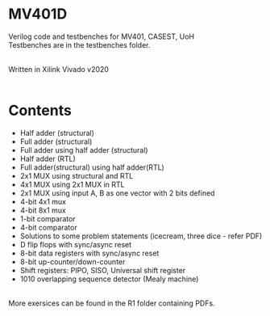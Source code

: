 # MV401D
Verilog code and testbenches for MV401, CASEST, UoH <br>
Testbenches are in the testbenches folder.<br><br>

Written in Xilink Vivado v2020<br><br>

# Contents
- Half adder (structural)
- Full adder (structural)
- Full adder using half adder (structural)
- Half adder (RTL)
- Full adder(structural) using half adder(RTL)
- 2x1 MUX using structural and RTL
- 4x1 MUX using 2x1 MUX in RTL
- 2x1 MUX using input A, B as one vector with 2 bits defined
- 4-bit 4x1 mux
- 4-bit 8x1 mux
- 1-bit comparator
- 4-bit comparator
- Solutions to some problem statements (icecream, three dice - refer PDF)
- D flip flops with sync/async reset
- 8-bit data registers with sync/async reset
- 8-bit up-counter/down-counter
- Shift registers: PIPO, SISO, Universal shift register
- 1010 overlapping sequence detector (Mealy machine)

<br>
More exersices can be found in the R1 folder containing PDFs.
